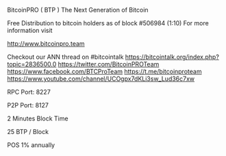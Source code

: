 BitcoinPRO ( BTP ) The Next Generation of Bitcoin

Free Distribution to bitcoin holders as of block #506984 (1:10)
For more information visit

http://www.bitcoinpro.team


Checkout our ANN thread on #bitcointalk
https://bitcointalk.org/index.php?topic=2836500.0
https://twitter.com/BitcoinPROTeam
https://www.facebook.com/BTCProTeam
https://t.me/bitcoinproteam
https://www.youtube.com/channel/UCOgpx7dKLi3sw_Lud36c7xw


RPC Port: 8227

P2P Port: 8127


2 Minutes Block Time

25 BTP / Block

POS 1% annually

